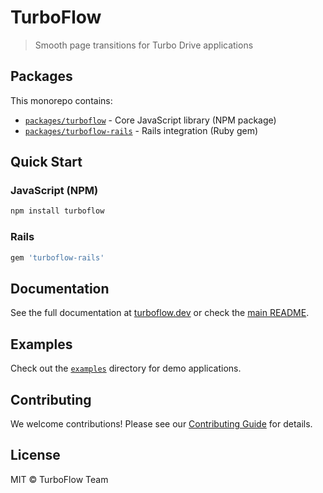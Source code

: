 # TurboFlow

> Smooth page transitions for Turbo Drive applications

## Packages

This monorepo contains:

- [`packages/turboflow`](./packages/turboflow) - Core JavaScript library (NPM package)
- [`packages/turboflow-rails`](./packages/turboflow-rails) - Rails integration (Ruby gem)

## Quick Start

### JavaScript (NPM)
```bash
npm install turboflow
```

### Rails
```ruby
gem 'turboflow-rails'
```

## Documentation

See the full documentation at [turboflow.dev](https://turboflow.dev) or check the [main README](./packages/turboflow/README.md).

## Examples

Check out the [`examples`](./examples) directory for demo applications.

## Contributing

We welcome contributions! Please see our [Contributing Guide](CONTRIBUTING.md) for details.

## License

MIT © TurboFlow Team
